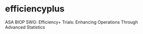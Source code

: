 # efficiencyplus
ASA BIOP SWG: Efficiency+ Trials: Enhancing Operations Through Advanced Statistics
